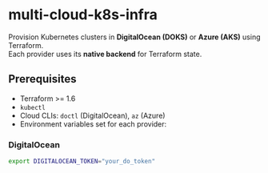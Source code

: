 # multi-cloud-k8s-infra

Provision Kubernetes clusters in **DigitalOcean (DOKS)** or **Azure (AKS)** using Terraform.  
Each provider uses its **native backend** for Terraform state.

## Prerequisites
- Terraform >= 1.6
- `kubectl`
- Cloud CLIs: `doctl` (DigitalOcean), `az` (Azure)
- Environment variables set for each provider:

### DigitalOcean
```bash
export DIGITALOCEAN_TOKEN="your_do_token"
